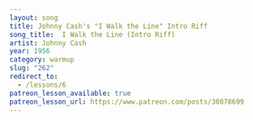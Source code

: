 ```yaml
---
layout: song
title: Johnny Cash's "I Walk the Line" Intro Riff
song_title:  I Walk the Line (Intro Riff)
artist: Johnny Cash
year: 1956
category: warmup
slug: "262"
redirect_to:
  - /lessons/6
patreon_lesson_available: true
patreon_lesson_url: https://www.patreon.com/posts/30878699
---
```

